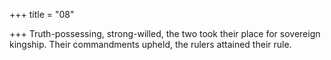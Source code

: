 +++
title = "08"

+++
Truth-possessing, strong-willed, the two took their place for sovereign  kingship.
Their commandments upheld, the rulers attained their rule.